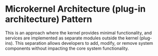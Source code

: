 # Microkernel Architecture (plug-in architecture) Pattern

This is an approach where the kernel provides minimal functionality, and services are implemented as separate modules
outside the kernel (plug-ins). This separation allows developers to add, modify, or remove system components
without impacting the core system functionality.
